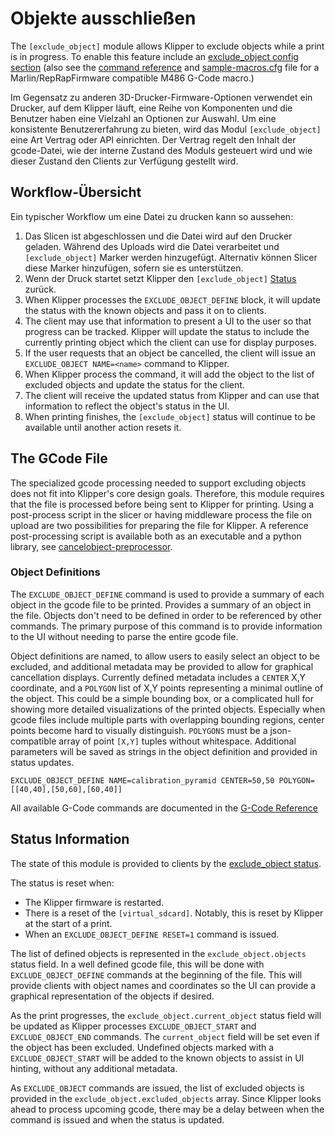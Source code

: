 # Objekte ausschließen

The `[exclude_object]` module allows Klipper to exclude objects while a print is in progress. To enable this feature include an [exclude_object config
section](Config_Reference.md#exclude_object) (also see the [command
reference](G-Codes.md#exclude-object) and [sample-macros.cfg](../config/sample-macros.cfg) file for a Marlin/RepRapFirmware compatible M486 G-Code macro.)

Im Gegensatz zu anderen 3D-Drucker-Firmware-Optionen verwendet ein Drucker, auf dem Klipper läuft, eine Reihe von Komponenten und die Benutzer haben eine Vielzahl an Optionen zur Auswahl. Um eine konsistente Benutzererfahrung zu bieten, wird das Modul `[exclude_object]` eine Art Vertrag oder API einrichten. Der Vertrag regelt den Inhalt der gcode-Datei, wie der interne Zustand des Moduls gesteuert wird und wie dieser Zustand den Clients zur Verfügung gestellt wird.

## Workflow-Übersicht

Ein typischer Workflow um eine Datei zu drucken kann so aussehen:

1. Das Slicen ist abgeschlossen und die Datei wird auf den Drucker geladen. Während des Uploads wird die Datei verarbeitet und `[exclude_object]` Marker werden hinzugefügt. Alternativ können Slicer diese Marker hinzufügen, sofern sie es unterstützen.
1. Wenn der Druck startet setzt Klipper den `[exclude_object]` [Status](Status_Reference.md#exclude_object) zurück.
1. When Klipper processes the `EXCLUDE_OBJECT_DEFINE` block, it will update the status with the known objects and pass it on to clients.
1. The client may use that information to present a UI to the user so that progress can be tracked. Klipper will update the status to include the currently printing object which the client can use for display purposes.
1. If the user requests that an object be cancelled, the client will issue an `EXCLUDE_OBJECT NAME=<name>` command to Klipper.
1. When Klipper process the command, it will add the object to the list of excluded objects and update the status for the client.
1. The client will receive the updated status from Klipper and can use that information to reflect the object's status in the UI.
1. When printing finishes, the `[exclude_object]` status will continue to be available until another action resets it.

## The GCode File

The specialized gcode processing needed to support excluding objects does not fit into Klipper's core design goals. Therefore, this module requires that the file is processed before being sent to Klipper for printing. Using a post-process script in the slicer or having middleware process the file on upload are two possibilities for preparing the file for Klipper. A reference post-processing script is available both as an executable and a python library, see [cancelobject-preprocessor](https://github.com/kageurufu/cancelobject-preprocessor).

### Object Definitions

The `EXCLUDE_OBJECT_DEFINE` command is used to provide a summary of each object in the gcode file to be printed. Provides a summary of an object in the file. Objects don't need to be defined in order to be referenced by other commands. The primary purpose of this command is to provide information to the UI without needing to parse the entire gcode file.

Object definitions are named, to allow users to easily select an object to be excluded, and additional metadata may be provided to allow for graphical cancellation displays. Currently defined metadata includes a `CENTER` X,Y coordinate, and a `POLYGON` list of X,Y points representing a minimal outline of the object. This could be a simple bounding box, or a complicated hull for showing more detailed visualizations of the printed objects. Especially when gcode files include multiple parts with overlapping bounding regions, center points become hard to visually distinguish. `POLYGONS` must be a json-compatible array of point `[X,Y]` tuples without whitespace. Additional parameters will be saved as strings in the object definition and provided in status updates.

`EXCLUDE_OBJECT_DEFINE NAME=calibration_pyramid CENTER=50,50 POLYGON=[[40,40],[50,60],[60,40]]`

All available G-Code commands are documented in the [G-Code
Reference](./G-Codes.md#excludeobject)

## Status Information

The state of this module is provided to clients by the [exclude_object
status](Status_Reference.md#exclude_object).

The status is reset when:

- The Klipper firmware is restarted.
- There is a reset of the `[virtual_sdcard]`. Notably, this is reset by Klipper at the start of a print.
- When an `EXCLUDE_OBJECT_DEFINE RESET=1` command is issued.

The list of defined objects is represented in the `exclude_object.objects` status field. In a well defined gcode file, this will be done with `EXCLUDE_OBJECT_DEFINE` commands at the beginning of the file. This will provide clients with object names and coordinates so the UI can provide a graphical representation of the objects if desired.

As the print progresses, the `exclude_object.current_object` status field will be updated as Klipper processes `EXCLUDE_OBJECT_START` and `EXCLUDE_OBJECT_END` commands. The `current_object` field will be set even if the object has been excluded. Undefined objects marked with a `EXCLUDE_OBJECT_START` will be added to the known objects to assist in UI hinting, without any additional metadata.

As `EXCLUDE_OBJECT` commands are issued, the list of excluded objects is provided in the `exclude_object.excluded_objects` array. Since Klipper looks ahead to process upcoming gcode, there may be a delay between when the command is issued and when the status is updated.

